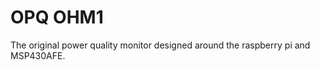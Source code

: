 OPQ OHM1
======

The original power quality monitor designed around the raspberry pi and MSP430AFE.
